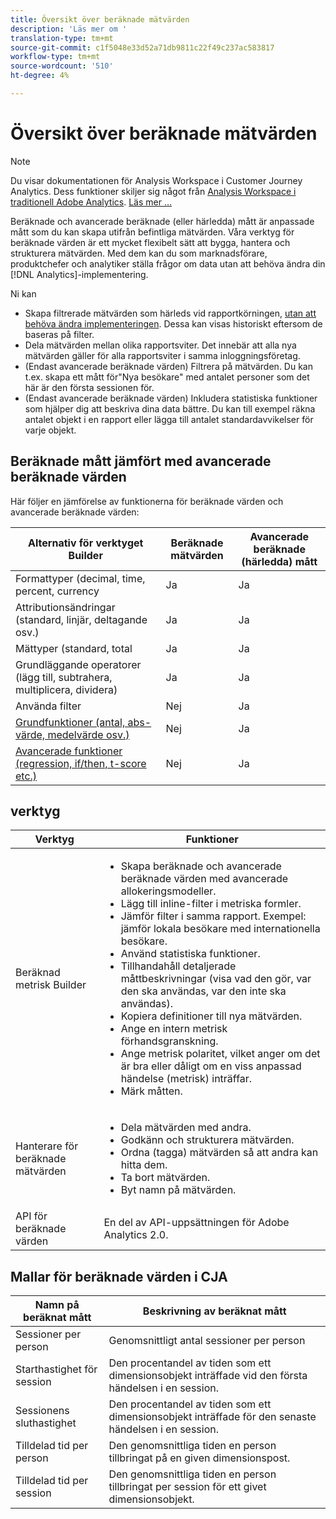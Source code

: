 ```yaml
---
title: Översikt över beräknade mätvärden
description: 'Läs mer om '
translation-type: tm+mt
source-git-commit: c1f5048e33d52a71db9811c22f49c237ac583817
workflow-type: tm+mt
source-wordcount: '510'
ht-degree: 4%

---
```



# Översikt över beräknade mätvärden

>[!NOTE]
>
>Du visar dokumentationen för Analysis Workspace i Customer Journey Analytics. Dess funktioner skiljer sig något från [Analysis Workspace i traditionell Adobe Analytics](https://docs.adobe.com/content/help/en/analytics/analyze/analysis-workspace/home.html). [Läs mer …](/help/getting-started/cja-aa.md)

Beräknade och avancerade beräknade (eller härledda) mått är anpassade mått som du kan skapa utifrån befintliga mätvärden. Våra verktyg för beräknade värden är ett mycket flexibelt sätt att bygga, hantera och strukturera mätvärden. Med dem kan du som marknadsförare, produktchefer och analytiker ställa frågor om data utan att behöva ändra din [!DNL Analytics]-implementering.

Ni kan

* Skapa filtrerade mätvärden som härleds vid rapportkörningen, [utan att behöva ändra implementeringen](https://youtu.be/CuQTm9RaUpY). Dessa kan visas historiskt eftersom de baseras på filter.
* Dela mätvärden mellan olika rapportsviter. Det innebär att alla nya mätvärden gäller för alla rapportsviter i samma inloggningsföretag.
* (Endast avancerade beräknade värden) Filtrera på mätvärden. Du kan t.ex. skapa ett mått för&quot;Nya besökare&quot; med antalet personer som det här är den första sessionen för.
* (Endast avancerade beräknade värden) Inkludera statistiska funktioner som hjälper dig att beskriva dina data bättre. Du kan till exempel räkna antalet objekt i en rapport eller lägga till antalet standardavvikelser för varje objekt.

## Beräknade mått jämfört med avancerade beräknade värden

Här följer en jämförelse av funktionerna för beräknade värden och avancerade beräknade värden:

| Alternativ för verktyget Builder | Beräknade mätvärden | Avancerade beräknade (härledda) mått |
|---|---|---|
| Formattyper (decimal, time, percent, currency | Ja | Ja |
| Attributionsändringar (standard, linjär, deltagande osv.) | Ja | Ja |
| Mättyper (standard, total | Ja | Ja |
| Grundläggande operatorer (lägg till, subtrahera, multiplicera, dividera) | Ja | Ja |
| Använda filter | Nej | Ja |
| [Grundfunktioner (antal, abs-värde, medelvärde osv.)](/help/components/calc-metrics/cm-functions.md) | Nej | Ja |
| [Avancerade funktioner (regression, if/then, t-score etc.)](/help/components/calc-metrics/cm-adv-functions.md) | Nej | Ja |

## verktyg

| Verktyg | Funktioner |
|--- |--- |
| Beräknad metrisk Builder | <ul><li>Skapa beräknade och avancerade beräknade värden med avancerade allokeringsmodeller.</li><li>Lägg till inline-filter i metriska formler.</li><li>Jämför filter i samma rapport. Exempel: jämför lokala besökare med internationella besökare.</li><li>Använd statistiska funktioner.</li><li> Tillhandahåll detaljerade måttbeskrivningar (visa vad den gör, var den ska användas, var den inte ska användas).</li><li>Kopiera definitioner till nya mätvärden.</li><li>Ange en intern metrisk förhandsgranskning.</li><li>Ange metrisk polaritet, vilket anger om det är bra eller dåligt om en viss anpassad händelse (metrisk) inträffar.</li><li>Märk måtten.</li></ul> |
| Hanterare för beräknade mätvärden | <ul><li>Dela mätvärden med andra.</li><li>Godkänn och strukturera mätvärden.</li><li>Ordna (tagga) mätvärden så att andra kan hitta dem.</li><li>Ta bort mätvärden.</li><li>Byt namn på mätvärden.</li></ul> |
| API för beräknade värden | En del av API-uppsättningen för Adobe Analytics 2.0. |

## Mallar för beräknade värden i CJA

| Namn på beräknat mått | Beskrivning av beräknat mått |
| --- | --- |
| Sessioner per person | Genomsnittligt antal sessioner per person |
| Starthastighet för session | Den procentandel av tiden som ett dimensionsobjekt inträffade vid den första händelsen i en session. |
| Sessionens sluthastighet | Den procentandel av tiden som ett dimensionsobjekt inträffade för den senaste händelsen i en session. |
| Tilldelad tid per person | Den genomsnittliga tiden en person tillbringat på en given dimensionspost. |
| Tilldelad tid per session | Den genomsnittliga tiden en person tillbringat per session för ett givet dimensionsobjekt. |
